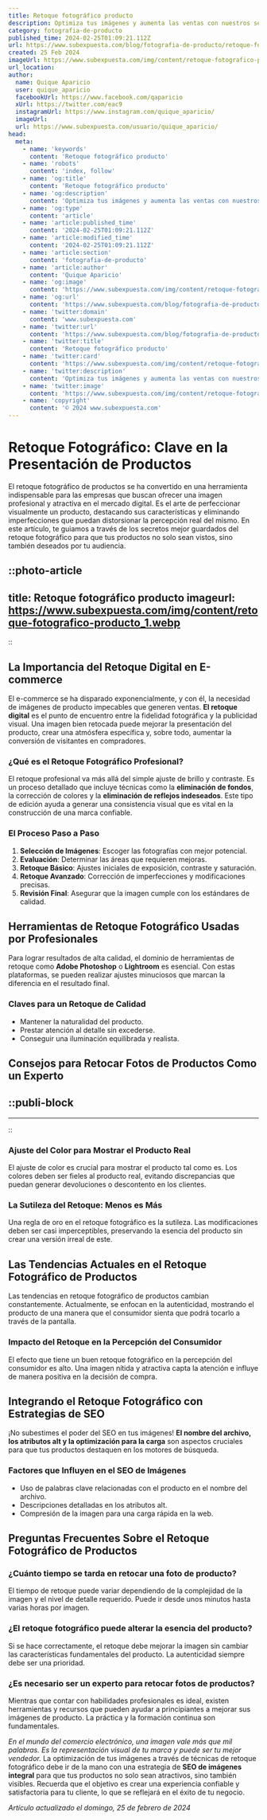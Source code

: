 ```yaml
---
title: Retoque fotográfico producto
description: Optimiza tus imágenes y aumenta las ventas con nuestros servicios profesionales de retoque fotográfico para productos. Calidad y realismo garantizados.
category: fotografia-de-producto
published_time: 2024-02-25T01:09:21.112Z
url: https://www.subexpuesta.com/blog/fotografia-de-producto/retoque-fotografico-producto
created: 25 Feb 2024
imageUrl: https://www.subexpuesta.com/img/content/retoque-fotografico-producto_1.webp
url_location:
author:
  name: Quique Aparicio
  user: quique_aparicio
  facebookUrl: https://www.facebook.com/qaparicio
  xUrl: https://twitter.com/eac9
  instagramUrl: https://www.instagram.com/quique_aparicio/
  imageUrl: 
  url: https://www.subexpuesta.com/usuario/quique_aparicio/
head:
  meta:
    - name: 'keywords'
      content: 'Retoque fotográfico producto'
    - name: 'robots'
      content: 'index, follow'
    - name: 'og:title'
      content: 'Retoque fotográfico producto'
    - name: 'og:description'
      content: 'Optimiza tus imágenes y aumenta las ventas con nuestros servicios profesionales de retoque fotográfico para productos. Calidad y realismo garantizados.'
    - name: 'og:type'
      content: 'article'
    - name: 'article:published_time'
      content: '2024-02-25T01:09:21.112Z'
    - name: 'article:modified_time'
      content: '2024-02-25T01:09:21.112Z'
    - name: 'article:section'
      content: 'fotografia-de-producto'
    - name: 'article:author'
      content: 'Quique Aparicio'
    - name: 'og:image'
      content: 'https://www.subexpuesta.com/img/content/retoque-fotografico-producto_1.webp'
    - name: 'og:url'
      content: 'https://www.subexpuesta.com/blog/fotografia-de-producto/retoque-fotografico-producto'
    - name: 'twitter:domain'
      content: 'www.subexpuesta.com'
    - name: 'twitter:url'
      content: 'https://www.subexpuesta.com/blog/fotografia-de-producto/retoque-fotografico-producto'
    - name: 'twitter:title'
      content: 'Retoque fotográfico producto'
    - name: 'twitter:card'
      content: 'https://www.subexpuesta.com/img/content/retoque-fotografico-producto_1.webp'
    - name: 'twitter:description'
      content: 'Optimiza tus imágenes y aumenta las ventas con nuestros servicios profesionales de retoque fotográfico para productos. Calidad y realismo garantizados.'
    - name: 'twitter:image'
      content: 'https://www.subexpuesta.com/img/content/retoque-fotografico-producto_1.webp'
    - name: 'copyright'
      content: '© 2024 www.subexpuesta.com'
---
```

# Retoque Fotográfico: Clave en la Presentación de Productos

El retoque fotográfico de productos se ha convertido en una herramienta indispensable para las empresas que buscan ofrecer una imagen profesional y atractiva en el mercado digital. Es el arte de perfeccionar visualmente un producto, destacando sus características y eliminando imperfecciones que puedan distorsionar la percepción real del mismo. En este artículo, te guiamos a través de los secretos mejor guardados del retoque fotográfico para que tus productos no solo sean vistos, sino también deseados por tu audiencia.


::photo-article
---
title: Retoque fotográfico producto
imageurl: https://www.subexpuesta.com/img/content/retoque-fotografico-producto_1.webp
---
::


## La Importancia del Retoque Digital en E-commerce

El e-commerce se ha disparado exponencialmente, y con él, la necesidad de imágenes de producto impecables que generen ventas. **El retoque digital** es el punto de encuentro entre la fidelidad fotográfica y la publicidad visual. Una imagen bien retocada puede mejorar la presentación del producto, crear una atmósfera específica y, sobre todo, aumentar la conversión de visitantes en compradores.

### ¿Qué es el Retoque Fotográfico Profesional?

El retoque profesional va más allá del simple ajuste de brillo y contraste. Es un proceso detallado que incluye técnicas como la **eliminación de fondos**, la corrección de colores y la **eliminación de reflejos indeseados**. Este tipo de edición ayuda a generar una consistencia visual que es vital en la construcción de una marca confiable.

### El Proceso Paso a Paso

1. **Selección de Imágenes**: Escoger las fotografías con mejor potencial.
2. **Evaluación**: Determinar las áreas que requieren mejoras.
3. **Retoque Básico**: Ajustes iniciales de exposición, contraste y saturación.
4. **Retoque Avanzado**: Corrección de imperfecciones y modificaciones precisas.
5. **Revisión Final**: Asegurar que la imagen cumple con los estándares de calidad.

## Herramientas de Retoque Fotográfico Usadas por Profesionales

Para lograr resultados de alta calidad, el dominio de herramientas de retoque como **Adobe Photoshop** o **Lightroom** es esencial. Con estas plataformas, se pueden realizar ajustes minuciosos que marcan la diferencia en el resultado final.

### Claves para un Retoque de Calidad

- Mantener la naturalidad del producto.
- Prestar atención al detalle sin excederse.
- Conseguir una iluminación equilibrada y realista.

## Consejos para Retocar Fotos de Productos Como un Experto


  ::publi-block
  ---
  ---
  ::
  
  
### Ajuste del Color para Mostrar el Producto Real

El ajuste de color es crucial para mostrar el producto tal como es. Los colores deben ser fieles al producto real, evitando discrepancias que puedan generar devoluciones o descontento en los clientes.

### La Sutileza del Retoque: Menos es Más

Una regla de oro en el retoque fotográfico es la sutileza. Las modificaciones deben ser casi imperceptibles, preservando la esencia del producto sin crear una versión irreal de este.

## Las Tendencias Actuales en el Retoque Fotográfico de Productos

Las tendencias en retoque fotográfico de productos cambian constantemente. Actualmente, se enfocan en la autenticidad, mostrando el producto de una manera que el consumidor sienta que podrá tocarlo a través de la pantalla.

### Impacto del Retoque en la Percepción del Consumidor

El efecto que tiene un buen retoque fotográfico en la percepción del consumidor es alto. Una imagen nítida y atractiva capta la atención e influye de manera positiva en la decisión de compra.

## Integrando el Retoque Fotográfico con Estrategias de SEO

¡No subestimes el poder del SEO en tus imágenes! **El nombre del archivo, los atributos alt y la optimización para la carga** son aspectos cruciales para que tus productos destaquen en los motores de búsqueda.

### Factores que Influyen en el SEO de Imágenes

- Uso de palabras clave relacionadas con el producto en el nombre del archivo.
- Descripciones detalladas en los atributos alt.
- Compresión de la imagen para una carga rápida en la web.

## Preguntas Frecuentes Sobre el Retoque Fotográfico de Productos

### ¿Cuánto tiempo se tarda en retocar una foto de producto?
El tiempo de retoque puede variar dependiendo de la complejidad de la imagen y el nivel de detalle requerido. Puede ir desde unos minutos hasta varias horas por imagen.

### ¿El retoque fotográfico puede alterar la esencia del producto?
Si se hace correctamente, el retoque debe mejorar la imagen sin cambiar las características fundamentales del producto. La autenticidad siempre debe ser una prioridad.

### ¿Es necesario ser un experto para retocar fotos de productos?
Mientras que contar con habilidades profesionales es ideal, existen herramientas y recursos que pueden ayudar a principiantes a mejorar sus imágenes de producto. La práctica y la formación continua son fundamentales.

_En el mundo del comercio electrónico, una imagen vale más que mil palabras. Es la representación visual de tu marca y puede ser tu mejor vendedor._ La optimización de tus imágenes a través de técnicas de retoque fotográfico debe ir de la mano con una estrategia de **SEO de imágenes integral** para que tus productos no solo sean atractivos, sino también visibles. Recuerda que el objetivo es crear una experiencia confiable y satisfactoria para tu cliente, lo que se reflejará en el éxito de tu negocio.

_Artículo actualizado el domingo, 25 de febrero de 2024_